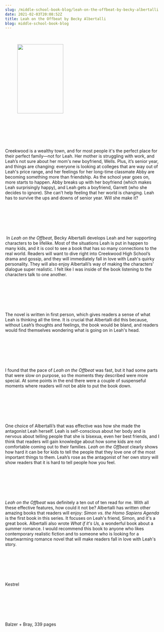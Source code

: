 ```yaml
---
slug: /middle-school-book-blog/leah-on-the-offbeat-by-becky-albertalli
date: 2021-02-03T20:08:52Z
title: Leah on the Offbeat by Becky Albertalli
blog: middle-school-book-blog
---
```


<div style="white-space: pre-wrap"><!-- wp:image {"align":"left","id":2027,"width":150,"height":225,"sizeSlug":"large"} -->
<div class="wp-block-image"><figure class="alignleft size-large is-resized"><img src="http://c-t-l.org/wp-content/uploads/2021/02/Leah-on-the-Offbeat-Kestrel.jpg" alt="" class="wp-image-2027" width="150" height="225"/></figure></div>
<!-- /wp:image -->

<!-- wp:paragraph -->
<p>Creekwood is a wealthy town, and for most people it's the perfect place for their perfect family—not for Leah. Her mother is struggling with work, and Leah’s not sure about her mom's new boyfriend, Wells. Plus, it’s senior year, and things are changing: everyone is looking at colleges that are way out of Leah's price range, and her feelings for her long-time classmate Abby are becoming something more than friendship. As the school year goes on, more starts to happen. Abby breaks up with her boyfriend (which makes Leah surprisingly happy), and Leah gets a boyfriend, Garrett (who she decides to ignore). She can’t help feeling that her world is changing. Leah has to survive the ups and downs of senior year. Will she make it?</p>
<!-- /wp:paragraph -->

<!-- wp:paragraph -->
<p> In <em>Leah on the Offbeat</em>, Becky Albertalli develops Leah and her supporting characters to be lifelike. Most of the situations Leah is put in happen to many kids, and it is cool to see a book that has so many connections to the real world. Readers will want to dive right into Creekwood High School’s drama and gossip, and they will immediately fall in love with Leah's quirky personality. They will also enjoy Albertalli’s way of making the characters’ dialogue super realistic. I felt like I was inside of the book listening to the characters talk to one another.  </p>
<!-- /wp:paragraph -->

<!-- wp:paragraph -->
<p>The novel is written in first person, which gives readers a sense of what Leah is thinking all the time. It is crucial that Albertalli did this because, without Leah’s thoughts and feelings, the book would be bland, and readers would find themselves wondering what is going on in Leah's head.&nbsp;</p>
<!-- /wp:paragraph -->

<!-- wp:paragraph -->
<p>I found that the pace of <em>Leah on the Offbeat</em> was fast, but it had some parts that were slow on purpose, so the moments they described were more special. At some points in the end there were a couple of suspenseful moments where readers will not be able to put the book down.</p>
<!-- /wp:paragraph -->

<!-- wp:paragraph -->
<p>One choice of Albertalli’s that was effective was how she made the antagonist Leah herself. Leah is self-conscious about her body and is nervous about telling people that she is bisexua, even her best friends, and I think that readers will gain knowledge about how some kids are not comfortable coming out to their families. <em>Leah on the</em> <em>Offbeat</em> clearly shows how hard it can be for kids to tell the people that they love one of the most important things to them. Leah’s rose as the antagonist of her own story will show readers that it is hard to tell people how you feel.&nbsp;</p>
<!-- /wp:paragraph -->

<!-- wp:paragraph -->
<p><em>Leah on the Offbeat </em>was definitely a ten out of ten read for me. With all these effective features, how could it not be? Albertalli has written other amazing books that readers will enjoy: <em>Simon vs. the Homo Sapiens Agenda</em> is the first book in this series. It focuses on Leah's friend, Simon, and it's a great book. Albertalli also wrote <em>What if it's Us, </em>a wonderful book about a summer romance. I would recommend this book to anyone who likes contemporary realistic fiction and to someone who is looking for a heartwarming romance novel that will make readers fall in love with Leah's story. </p>
<!-- /wp:paragraph -->

<!-- wp:paragraph -->
<p>Kestrel</p>
<!-- /wp:paragraph -->

<!-- wp:paragraph -->
<p>Balzer + Bray, 339 pages</p>
<!-- /wp:paragraph --></div>
